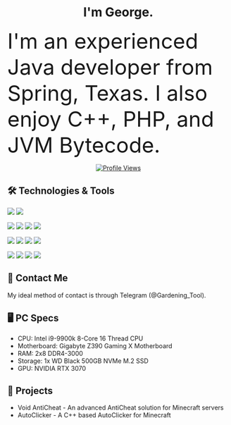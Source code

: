 <!-- Credits to Gowixx and kkrypt0nn for the readme -->

<h1 align="center">I'm George.</h1>
<p align="left"><font size="+24">I'm an experienced Java developer from Spring, Texas. I also enjoy C++, PHP, and JVM Bytecode.</font></p>
<a href="https://github.com/GardeningTool">
  <p align="center">
    <img src="https://komarev.com/ghpvc/?username=GardeningTool" alt="Profile Views">
  </p>
</a>

## 🛠️ Technologies & Tools
![](https://img.shields.io/badge/OS-Windows-informational?style=for-the-badge&logo=windows&logoColor=white&color=9c84ef)
![](https://img.shields.io/badge/OS-Linux-informational?style=for-the-badge&logo=linux&logoColor=white&color=9c84ef)

![](https://img.shields.io/badge/ide-IntelliJ_IDEA-informational?style=for-the-badge&logo=intellij-idea&logoColor=white&color=9c84ef)
![](https://img.shields.io/badge/ide-PhpStorm-informational?style=for-the-badge&logo=phpstorm&logoColor=white&color=9c84ef)
![](https://img.shields.io/badge/ide-PyCharm-informational?style=for-the-badge&logo=pycharm&logoColor=white&color=9c84ef)
![](https://img.shields.io/badge/ide-CLion-informational?style=for-the-badge&logo=clion&logoColor=white&color=9c84ef)

![](https://img.shields.io/badge/Language-Java-informational?style=for-the-badge&logo=java&logoColor=white&color=9c84ef)
![](https://img.shields.io/badge/Language-C++-informational?style=for-the-badge&logo=c++&logoColor=white&color=9c84ef)
![](https://img.shields.io/badge/Language-PHP-informational?style=for-the-badge&logo=php&logoColor=white&color=9c84ef)
![](https://img.shields.io/badge/Language-Python-informational?style=for-the-badge&logo=python&logoColor=white&color=9c84ef)

![](https://img.shields.io/badge/Technologies-Maven-informational?style=for-the-badge&logo=maven&logoColor=white&color=9c84ef)
![](https://img.shields.io/badge/Technologies-Git-informational?style=for-the-badge&logo=git&logoColor=white&color=9c84ef)
![](https://img.shields.io/badge/Technologies-MySQL-informational?style=for-the-badge&logo=mysql&logoColor=white&color=9c84ef)
![](https://img.shields.io/badge/Technologies-Redis-informational?style=for-the-badge&logo=redis&logoColor=white&color=9c84ef)

## 💬 Contact Me

My ideal method of contact is through Telegram (@Gardening_Tool).

## 🖥️ PC Specs

- CPU: Intel i9-9900k 8-Core 16 Thread CPU
- Motherboard: Gigabyte Z390 Gaming X Motherboard
- RAM: 2x8 DDR4-3000
- Storage: 1x WD Black 500GB NVMe M.2 SSD
- GPU: NVIDIA RTX 3070

## 🚧 Projects

- Void AntiCheat - An advanced AntiCheat solution for Minecraft servers
- AutoClicker - A C++ based AutoClicker for Minecraft
